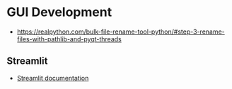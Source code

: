 # GUI Development
- https://realpython.com/bulk-file-rename-tool-python/#step-3-rename-files-with-pathlib-and-pyqt-threads


## Streamlit
- [Streamlit documentation](https://docs.streamlit.io/)

